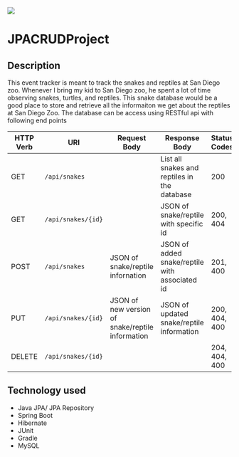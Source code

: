 ![](homeScreen.png)

# JPACRUDProject

## Description

This event tracker is meant to track the snakes and reptiles at San Diego zoo. Whenever I bring my kid to San Diego zoo, he spent a lot of time observing snakes, turtles, and reptiles. This snake database would be a good place to store and retrieve all the informaiton we get about the reptiles at San Diego Zoo. The database can be access using RESTful api with following end points

| HTTP Verb | URI                | Request Body                                     | Response Body                                  | Status Codes  |
| --------- | ------------------ | ------------------------------------------------ | ---------------------------------------------- | ------------- |
| GET       | `/api/snakes`      |                                                  | List all snakes and reptiles in the database   | 200           |
| GET       | `/api/snakes/{id}` |                                                  | JSON of snake/reptile with specific id         | 200, 404      |
| POST      | `/api/snakes`      | JSON of snake/reptile infornation                | JSON of added snake/reptile with associated id | 201, 400      |
| PUT       | `/api/snakes/{id}` | JSON of new version of snake/reptile information | JSON of updated snake/reptile information      | 200, 404, 400 |
| DELETE    | `/api/snakes/{id}` |                                                  |                                                | 204, 404, 400 |

## Technology used

- Java JPA/ JPA Repository
- Spring Boot
- Hibernate
- JUnit
- Gradle
- MySQL
